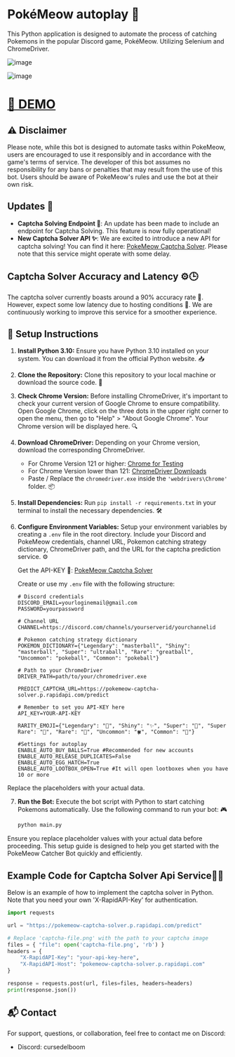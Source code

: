 # PokéMeow autoplay 🚀

This Python application is designed to automate the process of catching Pokemons in the popular Discord game, PokéMeow. Utilizing Selenium and ChromeDriver.

![image](https://github.com/qqqwda/pokemeow-autoplay/assets/41929135/ecf5f937-72c7-44b3-9dde-a0736f403728)

![image](https://github.com/qqqwda/pokemeow-autoplay/assets/41929135/c09acb38-34a6-4e68-9a18-08e211e89e61)


# [🎥 DEMO](https://www.youtube.com/watch?v=gJrNCuFWc-g&ab_channel=Crossedelboom)

## ⚠️ Disclaimer
Please note, while this bot is designed to automate tasks within PokeMeow, users are encouraged to use it responsibly and in accordance with the game's terms of service. The developer of this bot assumes no responsibility for any bans or penalties that may result from the use of this bot. Users should be aware of PokeMeow's rules and use the bot at their own risk.


## Updates 📢
- **Captcha Solving Endpoint 🧩**: An update has been made to include an endpoint for Captcha Solving. This feature is now fully operational!
- **New Captcha Solver API ✨**: We are excited to introduce a new API for captcha solving! You can find it here: [PokeMeow Captcha Solver](https://rapidapi.com/qqqwda/api/pokemeow-captcha-solver). Please note that this service might operate with some delay.

## Captcha Solver Accuracy and Latency ⚙️🕒
The captcha solver currently boasts around a 90% accuracy rate 🎯. However, expect some low latency due to hosting conditions 🐢. We are continuously working to improve this service for a smoother experience.

## 🚀 Setup Instructions

1. **Install Python 3.10:** Ensure you have Python 3.10 installed on your system. You can download it from the official Python website. 📥
2. **Clone the Repository:** Clone this repository to your local machine or download the source code. 📂
3. **Check Chrome Version:** Before installing ChromeDriver, it's important to check your current version of Google Chrome to ensure compatibility. Open Google Chrome, click on the three dots in the upper right corner to open the menu, then go to "Help" > "About Google Chrome". Your Chrome version will be displayed here. 🔍
4. **Download ChromeDriver:** Depending on your Chrome version, download the corresponding ChromeDriver.
   - For Chrome Version 121 or higher: [Chrome for Testing](https://googlechromelabs.github.io/chrome-for-testing/)
   - For Chrome Version lower than 121: [ChromeDriver Downloads](https://chromedriver.chromium.org/downloads)
   - Paste / Replace the `chromedriver.exe` inside the `'webdrivers\Chrome'` folder. 📦
5. **Install Dependencies:** Run `pip install -r requirements.txt` in your terminal to install the necessary dependencies. 🛠️
6. **Configure Environment Variables:** Setup your environment variables by creating a `.env` file in the root directory. Include your Discord and PokeMeow credentials, channel URL, Pokemon catching strategy dictionary, ChromeDriver path, and the URL for the captcha prediction service. ⚙️


    Get the API-KEY 🔑: [PokeMeow Captcha Solver](https://rapidapi.com/qqqwda/api/pokemeow-captcha-solver)


    Create or use my `.env` file with the following structure:

    ```plaintext
    # Discord credentials
    DISCORD_EMAIL=yourloginemail@gmail.com
    PASSWORD=yourpassword

    # Channel URL
    CHANNEL=https://discord.com/channels/yourserverid/yourchannelid

    # Pokemon catching strategy dictionary
    POKEMON_DICTIONARY={"Legendary": "masterball", "Shiny": "masterball", "Super": "ultraball", "Rare": "greatball", "Uncommon": "pokeball", "Common": "pokeball"}

    # Path to your ChromeDriver
    DRIVER_PATH=path/to/your/chromedriver.exe
    
    PREDICT_CAPTCHA_URL=https://pokemeow-captcha-solver.p.rapidapi.com/predict

    # Remember to set you API-KEY here
    API_KEY=YOUR-API-KEY

    RARITY_EMOJI={"Legendary": "🔮", "Shiny": "✨", "Super": "🌟", "Super Rare": "🌟", "Rare": "💎", "Uncommon": "🍀", "Common": "🌱"}

    #Settings for autoplay
    ENABLE_AUTO_BUY_BALLS=True #Recommended for new accounts
    ENABLE_AUTO_RELEASE_DUPLICATES=False
    ENABLE_AUTO_EGG_HATCH=True
    ENABLE_AUTO_LOOTBOX_OPEN=True #It will open lootboxes when you have 10 or more
    ```

Replace the placeholders with your actual data.

7. **Run the Bot:** Execute the bot script with Python to start catching Pokemons automatically. Use the following command to run your bot: 🎮

    ```bash
    python main.py
    ```

Ensure you replace placeholder values with your actual data before proceeding. This setup guide is designed to help you get started with the PokeMeow Catcher Bot quickly and efficiently.



## Example Code for Captcha Solver Api Service🧑‍💻
Below is an example of how to implement the captcha solver in Python. 
Note that you need your own 'X-RapidAPI-Key' for authentication.

```python
import requests

url = "https://pokemeow-captcha-solver.p.rapidapi.com/predict"

# Replace 'captcha-file.png' with the path to your captcha image
files = { "file": open('captcha-file.png', 'rb') }
headers = {
    "X-RapidAPI-Key": "your-api-key-here",
    "X-RapidAPI-Host": "pokemeow-captcha-solver.p.rapidapi.com"
}

response = requests.post(url, files=files, headers=headers)
print(response.json())
```


## 📬 Contact

For support, questions, or collaboration, feel free to contact me on Discord:

- Discord: cursedelboom
